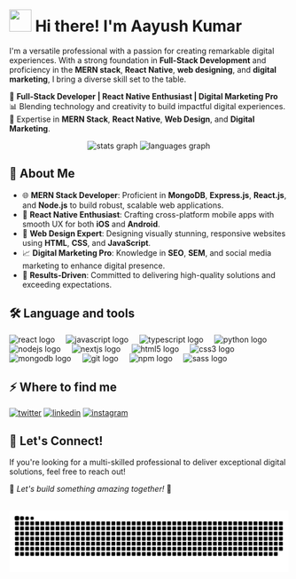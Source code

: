  # <img src="https://raw.githubusercontent.com/MartinHeinz/MartinHeinz/master/wave.gif" height="40" width="40"> Hi there! I'm Aayush Kumar

I'm a versatile professional with a passion for creating remarkable digital experiences. With a strong foundation in **Full-Stack Development** and proficiency in the **MERN stack**, **React Native**, **web designing**, and **digital marketing**, I bring a diverse skill set to the table.

🚀 **Full-Stack Developer | React Native Enthusiast | Digital Marketing Pro**  
📊 Blending technology and creativity to build impactful digital experiences.  
🔄 Expertise in **MERN Stack**, **React Native**, **Web Design**, and **Digital Marketing**.


<div align="center">
  <img src="https://github-readme-stats.vercel.app/api?username=kayush8&hide_title=false&hide_rank=false&show_icons=true&include_all_commits=true&count_private=true&disable_animations=false&theme=dracula&locale=en&hide_border=false" height="150" alt="stats graph"  />
  <img src="https://github-readme-stats.vercel.app/api/top-langs?username=kayush8&locale=en&hide_title=false&layout=compact&card_width=320&langs_count=5&theme=dracula&hide_border=false" height="150" alt="languages graph"  />
</div>

###

## 🚀 About Me

- 🌐 **MERN Stack Developer**: Proficient in **MongoDB**, **Express.js**, **React.js**, and **Node.js** to build robust, scalable web applications.
- 📱 **React Native Enthusiast**: Crafting cross-platform mobile apps with smooth UX for both **iOS** and **Android**.
- 🎨 **Web Design Expert**: Designing visually stunning, responsive websites using **HTML**, **CSS**, and **JavaScript**.
- 📈 **Digital Marketing Pro**: Knowledge in **SEO**, **SEM**, and social media marketing to enhance digital presence.
- 🎯 **Results-Driven**: Committed to delivering high-quality solutions and exceeding expectations.

###

## 🛠 Language and tools
<div>
  <img src="https://cdn.jsdelivr.net/gh/devicons/devicon/icons/react/react-original.svg" height="40" alt="react logo"  />
  <img width="12" />
  <img src="https://cdn.jsdelivr.net/gh/devicons/devicon/icons/javascript/javascript-original.svg" height="40" alt="javascript logo"  />
  <img width="12" />
  <img src="https://cdn.jsdelivr.net/gh/devicons/devicon/icons/typescript/typescript-original.svg" height="40" alt="typescript logo"  />
  <img width="12" />
  <img src="https://cdn.jsdelivr.net/gh/devicons/devicon/icons/python/python-original.svg" height="40" alt="python logo"  />
  <img width="12" />
  <img src="https://cdn.jsdelivr.net/gh/devicons/devicon/icons/nodejs/nodejs-original.svg" height="40" alt="nodejs logo"  />
  <img width="12" />
  <img src="https://cdn.jsdelivr.net/gh/devicons/devicon/icons/nextjs/nextjs-original.svg" height="40" alt="nextjs logo"  />
  <img width="12" />
  <img src="https://cdn.jsdelivr.net/gh/devicons/devicon/icons/html5/html5-original.svg" height="40" alt="html5 logo"  />
  <img width="12" />
  <img src="https://cdn.jsdelivr.net/gh/devicons/devicon/icons/css3/css3-original.svg" height="40" alt="css3 logo"  />
  <img width="12" />
  <img src="https://cdn.jsdelivr.net/gh/devicons/devicon/icons/mongodb/mongodb-original.svg" height="40" alt="mongodb logo"  />
  <img width="12" />
  <img src="https://cdn.jsdelivr.net/gh/devicons/devicon/icons/git/git-original.svg" height="40" alt="git logo"  />
  <img width="12" />
  <img src="https://cdn.jsdelivr.net/gh/devicons/devicon/icons/npm/npm-original-wordmark.svg" height="40" alt="npm logo"  />
  <img width="12" />
  <img src="https://cdn.jsdelivr.net/gh/devicons/devicon/icons/sass/sass-original.svg" height="40" alt="sass logo"  />
</div>

###

## ⚡️ Where to find me
<p><a target="_blank" href="https://twitter.com/kayush888" style="display: inline-block;"><img src="https://img.shields.io/badge/twitter-x?style=for-the-badge&logo=x&logoColor=white&color=%230f1419" alt="twitter" /></a>
<a target="_blank" href="https://www.linkedin.com/in/kayush8" style="display: inline-block;"><img src="https://img.shields.io/badge/linkedin-logo?style=for-the-badge&logo=linkedin&logoColor=white&color=%230a77b6" alt="linkedin" /></a>
<a target="_blank" href="https://www.instagram.com/kayush_8" style="display: inline-block;"><img src="https://img.shields.io/badge/instagram-logo?style=for-the-badge&logo=instagram&logoColor=white&color=%23F35369" alt="instagram" /></a></p>

###

## 📢 Let's Connect!

If you're looking for a multi-skilled professional to deliver exceptional digital solutions, feel free to reach out!

🌟 *Let's build something amazing together!* 🌟


<br clear="both">

<img src="https://raw.githubusercontent.com/kayush8/kayush8/output/github-contribution-grid-snake-dark.svg" alt="snake animation" />

###
